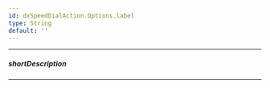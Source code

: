 ```yaml
---
id: dxSpeedDialAction.Options.label
type: String
default: ''
---
```

---
##### shortDescription
<!-- Description goes here -->

---
<!-- Description goes here -->